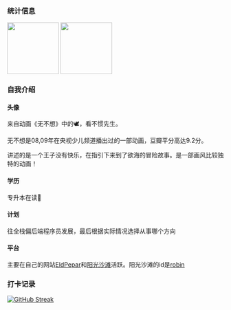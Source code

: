 ### 统计信息
<a><img align="center" src="https://github-readme-stats.vercel.app/api?username=eldpepar&count_private=true&show_icons=true&icon_color=CE1D2D&text_color=718096&bg_color=ffffff&hide_title=true" height = 120px/></a>
<a><img align="center" src="https://github-readme-stats.vercel.app/api/top-langs/?username=eldpepar&hide_title=true&layout=compact" height = 120px/></a>

### 自我介绍
#### 头像
来自动画《无不想》中的🕊️，看不惯先生。

无不想是08,09年在央视少儿频道播出过的一部动画，豆瓣平分高达9.2分。

讲述的是一个王子没有快乐，在指引下来到了欲海的冒险故事。是一部画风比较独特的动画！
#### 学历
专升本在读📖
#### 计划
往全栈偏后端程序员发展，最后根据实际情况选择从事哪个方向
#### 平台
主要在自己的网站[EldPepar](https://eldpepar.com)和[阳光沙滩](https://www.sunofbeach.net/)活跃。阳光沙滩的id是[robin](https://www.sunofbeach.net/u/1206836916729733120)
### 打卡记录
[![GitHub Streak](http://github-readme-streak-stats.herokuapp.com?user=eldpepar&theme=ayu-light&hide_border=true&locale=zh)](https://git.io/streak-stats)

